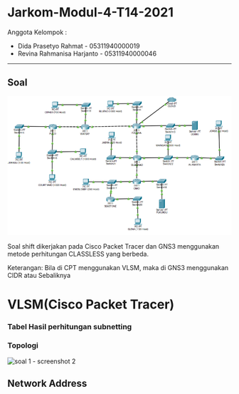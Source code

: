 # Jarkom-Modul-4-T14-2021

Anggota Kelompok :
- Dida Prasetyo Rahmat - 05311940000019 
- Revina Rahmanisa Harjanto - 05311940000046 

--- 

## Soal

![soal 1 - screenshot 1](image/soalmodul4.png)

Soal shift dikerjakan pada Cisco Packet Tracer dan GNS3 menggunakan metode perhitungan CLASSLESS yang berbeda.

Keterangan: Bila di CPT menggunakan VLSM, maka di GNS3 menggunakan CIDR atau Sebaliknya

# VLSM(Cisco Packet Tracer)

### Tabel Hasil perhitungan subnetting

### Topologi

![soal 1 - screenshot 2](image/topologivlsm.png)

## Network Address
